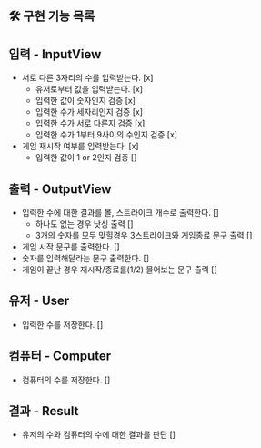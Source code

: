 ## 🛠 구현 기능 목록

## 입력 - InputView
- 서로 다른 3자리의 수를 입력받는다. [x]
  - 유저로부터 값을 입력받는다. [x]
  - 입력한 값이 숫자인지 검증 [x]
  - 입력한 수가 세자리인지 검증 [x]
  - 입력한 수가 서로 다른지 검증 [x]
  - 입력한 수가 1부터 9사이의 수인지 검증 [x]
- 게임 재시작 여부를 입력받는다. [x]
  - 입력한 값이 1 or 2인지 검증 []

## 출력 - OutputView
- 입력한 수에 대한 결과를 볼, 스트라이크 개수로 출력한다. []
  - 하나도 없는 경우 낫싱 출력 []
  - 3개의 숫자를 모두 맞힐경우 3스트라이크와 게임종료 문구 출력 []
- 게임 시작 문구를 출력한다. []
- 숫자를 입력해달라는 문구 출력한다. []
- 게임이 끝난 경우 재시작/종료를(1/2) 물어보는 문구 출력 []

## 유저 - User
- 입력한 수를 저장한다. []

## 컴퓨터 - Computer
- 컴퓨터의 수를 저장한다. []

## 결과 - Result
- 유저의 수와 컴퓨터의 수에 대한 결과를 판단 []